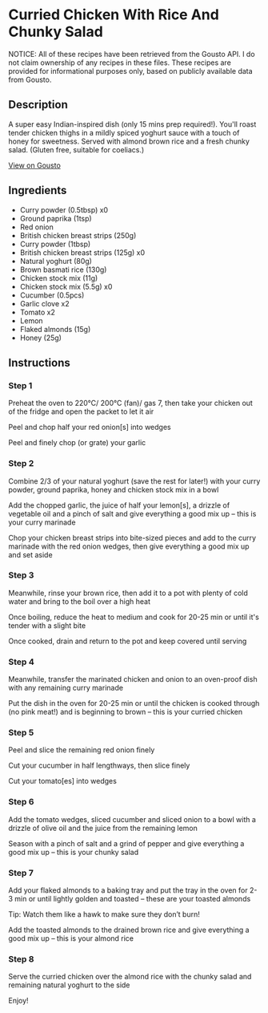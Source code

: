# Curried Chicken With Rice And Chunky Salad

NOTICE: All of these recipes have been retrieved from the Gousto API. I do not claim ownership of any recipes in these files. These recipes are provided for informational purposes only, based on publicly available data from Gousto.

## Description

A super easy Indian-inspired dish (only 15 mins prep required!). You'll roast tender chicken thighs in a mildly spiced yoghurt sauce with a touch of honey for sweetness. Served with almond brown rice and a fresh chunky salad. (Gluten free, suitable for coeliacs.)

[View on Gousto](https://www.gousto.co.uk/recipes/cookbook/korma-style-chicken-with-rice-tomato-salad)

## Ingredients

- Curry powder (0.5tbsp) x0
- Ground paprika (1tsp)
- Red onion
- British chicken breast strips (250g)
- Curry powder (1tbsp)
- British chicken breast strips (125g) x0
- Natural yoghurt (80g)
- Brown basmati rice (130g)
- Chicken stock mix (11g)
- Chicken stock mix (5.5g) x0
- Cucumber (0.5pcs)
- Garlic clove x2
- Tomato x2
- Lemon
- Flaked almonds (15g)
- Honey (25g)

## Instructions


### Step 1

Preheat the oven to 220°C/ 200°C (fan)/ gas 7, then take your chicken out of the fridge and open the packet to let it air

Peel and chop half your red onion[s] into wedges

Peel and finely chop (or grate) your garlic


### Step 2

Combine 2/3 of your natural yoghurt (save the rest for later!) with your curry powder, ground paprika, honey and chicken stock mix in<span class="text-danger"> </span>a bowl

Add the chopped garlic, the juice of half your<span class="text-danger"> </span>lemon[s], a drizzle of vegetable oil and a pinch of salt and give everything a good mix up – this is your curry marinade

Chop your chicken breast strips into bite-sized pieces and add to the curry marinade with the red onion wedges, then give everything a good mix up and set aside


### Step 3

Meanwhile, rinse your brown rice, then add it to a pot with plenty of cold water and bring to the boil over a high heat

Once boiling, reduce the heat to medium and cook for 20-25 min or until it's tender with a slight bite

Once cooked, drain and return to the pot and keep covered until serving


### Step 4

Meanwhile, transfer the marinated chicken and onion to an oven-proof dish with any remaining curry marinade

Put the dish in the oven for 20-25 min or until the chicken is cooked through (no pink meat!) and is beginning to brown – this is your curried chicken


### Step 5

Peel and slice the remaining red onion finely

Cut your cucumber in half lengthways, then slice finely

Cut your tomato[es] into wedges


### Step 6

Add the tomato wedges, sliced cucumber and sliced onion to a bowl with a drizzle of olive oil and the juice from the remaining lemon

Season with a pinch of salt and a grind of pepper and give everything a good mix up – this is your chunky salad


### Step 7

Add your flaked almonds to a baking tray and put the tray in the oven for 2-3 min or until lightly golden and toasted – these are your toasted almonds

Tip: Watch them like a hawk to make sure they don’t burn!

Add the toasted almonds to the drained brown rice and give everything a good mix up – this is your almond rice

### Step 8

Serve the curried chicken over the almond rice with the chunky salad and remaining natural yoghurt to the side

Enjoy!

